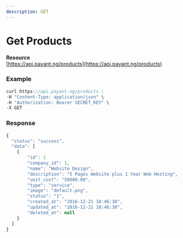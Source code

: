 ```yaml
---
description: GET
---
```


# Get Products

**Resource**  
[https://api.payant.ng/products](https://api.payant.ng/products)

### **Example**

```javascript
curl https://api.payant.ng/products \
-H "Content-Type: application/json" \
-H "Authorization: Bearer SECRET_KEY" \
-X GET 
```

### **Response**

```javascript
{
  "status": "success",
  "data": [
    {
        "id": 1
        "company_id": 1,
        "name": "Website Design",
        "description": "5 Pages Website plus 1 Year Web Hosting",
        "unit_cost": "50000.00",
        "type": "service",
        "image": "default.png",
        "status": "1",
        "created_at": "2016-12-21 18:46:30",
        "updated_at": "2016-12-21 18:46:30",
        "deleted_at": null
    }
  ]
}
```

